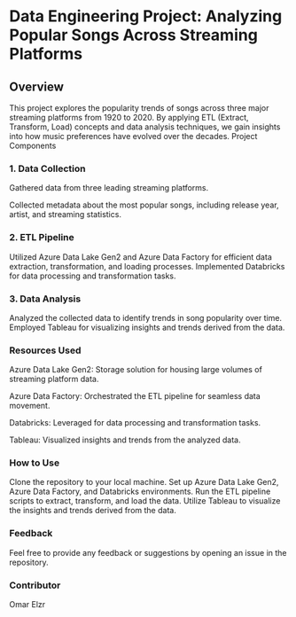 # Data Engineering Project: Analyzing Popular Songs Across Streaming Platforms

## Overview


This project explores the popularity trends of songs across three major streaming platforms from 1920 to 2020. By applying ETL (Extract, Transform, Load) concepts and data analysis techniques, we gain insights into how music preferences have evolved over the decades.
Project Components

### 1. Data Collection

Gathered data from three leading streaming platforms.

Collected metadata about the most popular songs, including release year, artist, and streaming statistics.

### 2. ETL Pipeline

Utilized Azure Data Lake Gen2 and Azure Data Factory for efficient data extraction, transformation, and loading processes.
Implemented Databricks for data processing and transformation tasks.

### 3. Data Analysis

Analyzed the collected data to identify trends in song popularity over time.
Employed Tableau for visualizing insights and trends derived from the data.

### Resources Used

Azure Data Lake Gen2: Storage solution for housing large volumes of streaming platform data.

Azure Data Factory: Orchestrated the ETL pipeline for seamless data movement.

Databricks: Leveraged for data processing and transformation tasks.

Tableau: Visualized insights and trends from the analyzed data.

### How to Use

Clone the repository to your local machine.
Set up Azure Data Lake Gen2, Azure Data Factory, and Databricks environments.
Run the ETL pipeline scripts to extract, transform, and load the data.
Utilize Tableau to visualize the insights and trends derived from the data.

### Feedback

Feel free to provide any feedback or suggestions by opening an issue in the repository.
### Contributor
Omar Elzr 

